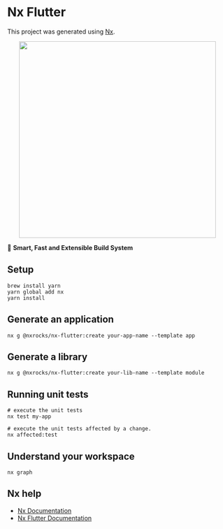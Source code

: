 # Nx Flutter

This project was generated using [Nx](https://nx.dev).

<p style="text-align: center;"><img src="https://raw.githubusercontent.com/nrwl/nx/master/images/nx-logo.png" width="450"></p>

🔎 **Smart, Fast and Extensible Build System**

## Setup

```shell
brew install yarn
yarn global add nx
yarn install
```

## Generate an application

```shell
nx g @nxrocks/nx-flutter:create your-app-name --template app
```

## Generate a library

```shell
nx g @nxrocks/nx-flutter:create your-lib-name --template module
```

## Running unit tests

```shell
# execute the unit tests
nx test my-app

# execute the unit tests affected by a change.
nx affected:test
```

## Understand your workspace

```shell
nx graph
```

## Nx help

- [Nx Documentation](https://nx.dev)
- [Nx Flutter Documentation](https://github.com/tinesoft/nxrocks/tree/develop/packages/nx-flutter)
